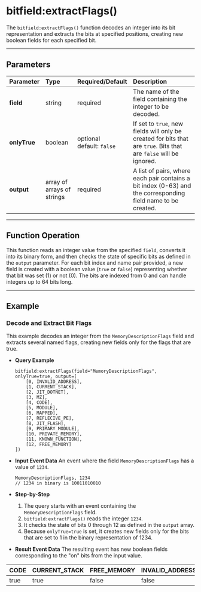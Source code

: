# bitfield:extractFlags()

The `bitfield:extractFlags()` function decodes an integer into its bit representation and extracts the bits at specified positions, creating new boolean fields for each specified bit.

***

## Parameters

| Parameter | Type | Required/Default | Description |
| :--- | :--- | :--- | :--- |
| **field** | string | required | The name of the field containing the integer to be decoded. |
| **onlyTrue** | boolean | optional <br> default: `false` | If set to `true`, new fields will only be created for bits that are `true`. Bits that are `false` will be ignored. |
| **output** | array of arrays of strings | required | A list of pairs, where each pair contains a bit index (0-63) and the corresponding field name to be created. |

***

## Function Operation

This function reads an integer value from the specified `field`, converts it into its binary form, and then checks the state of specific bits as defined in the `output` parameter. For each bit index and name pair provided, a new field is created with a boolean value (`true` or `false`) representing whether that bit was set (1) or not (0). The bits are indexed from 0 and can handle integers up to 64 bits long.

***

## Example

### Decode and Extract Bit Flags

This example decodes an integer from the `MemoryDescriptionFlags` field and extracts several named flags, creating new fields only for the flags that are true.

* **Query Example**
    ```
    bitfield:extractFlags(field="MemoryDescriptionFlags", onlyTrue=true, output=[
        [0, INVALID_ADDRESS],
        [1, CURRENT_STACK],
        [2, JIT_DOTNET],
        [3, MZ],
        [4, CODE],
        [5, MODULE],
        [6, MAPPED],
        [7, REFLECIVE_PE],
        [8, JIT_FLASH],
        [9, PRIMARY_MODULE],
        [10, PRIVATE_MEMORY],
        [11, KNOWN_FUNCTION],
        [12, FREE_MEMORY]
    ])
    ```

* **Input Event Data**
    An event where the field `MemoryDescriptionFlags` has a value of `1234`.
    ```
    MemoryDescriptionFlags, 1234
    // 1234 in binary is 10011010010
    ```

* **Step-by-Step**
    1.  The query starts with an event containing the `MemoryDescriptionFlags` field.
    2.  `bitfield:extractFlags()` reads the integer `1234`.
    3.  It checks the state of bits 0 through 12 as defined in the `output` array.
    4.  Because `onlyTrue=true` is set, it creates new fields only for the bits that are set to 1 in the binary representation of 1234.

* **Result Event Data**
    The resulting event has new boolean fields corresponding to the "on" bits from the input value.

| CODE | CURRENT_STACK | FREE_MEMORY | INVALID_ADDRESS |
| :--- | :--- | :--- | :--- |
| true | true | false | false |